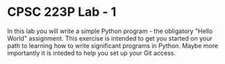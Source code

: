 # CPSC 223P Lab - 1

In this lab you will write a simple Python program - the obligatory "Hello World" assignment.  This exercise is intended to get you started on your path to learning how to write significant programs in Python. Maybe more importantly it is inteded to help you set up your Git access.

